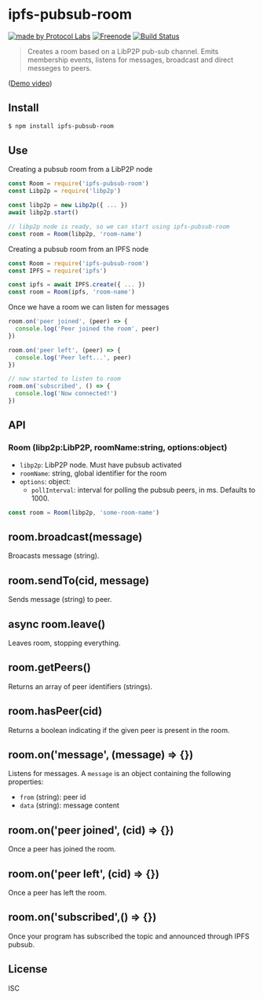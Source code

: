# ipfs-pubsub-room

[![made by Protocol Labs](https://img.shields.io/badge/made%20by-Protocol%20Labs-blue.svg?style=flat-square)](https://protocol.ai)
[![Freenode](https://img.shields.io/badge/freenode-%23ipfs-blue.svg?style=flat-square)](http://webchat.freenode.net/?channels=%23ipfs)
[![Build Status](https://travis-ci.com/ipfs-shipyard/ipfs-pubsub-room.svg?branch=master)](https://travis-ci.com/ipfs-shipyard/ipfs-pubsub-room)

> Creates a room based on a LibP2P pub-sub channel. Emits membership events, listens for messages, broadcast and direct messeges to peers.

([Demo video](https://t.co/HNYQGE4D4P))

## Install

```bash
$ npm install ipfs-pubsub-room
```

## Use

Creating a pubsub room from a LibP2P node

```js
const Room = require('ipfs-pubsub-room')
const Libp2p = require('libp2p')

const libp2p = new Libp2p({ ... })
await libp2p.start()

// libp2p node is ready, so we can start using ipfs-pubsub-room
const room = Room(libp2p, 'room-name')
```

Creating a pubsub room from an IPFS node

```js
const Room = require('ipfs-pubsub-room')
const IPFS = require('ipfs')

const ipfs = await IPFS.create({ ... })
const room = Room(ipfs, 'room-name')
```

Once we have a room we can listen for messages

```js
room.on('peer joined', (peer) => {
  console.log('Peer joined the room', peer)
})

room.on('peer left', (peer) => {
  console.log('Peer left...', peer)
})

// now started to listen to room
room.on('subscribed', () => {
  console.log('Now connected!')
})
```

## API

### Room (libp2p:LibP2P, roomName:string, options:object)

* `libp2p`: LibP2P node. Must have pubsub activated
* `roomName`: string, global identifier for the room
* `options`: object:
  * `pollInterval`: interval for polling the pubsub peers, in ms. Defaults to 1000.

```js
const room = Room(libp2p, 'some-room-name')
```

## room.broadcast(message)

Broacasts message (string).

## room.sendTo(cid, message)

Sends message (string) to peer.

## async room.leave()

Leaves room, stopping everything.

## room.getPeers()

Returns an array of peer identifiers (strings).

## room.hasPeer(cid)

Returns a boolean indicating if the given peer is present in the room.

## room.on('message', (message) => {})

Listens for messages. A `message` is an object containing the following properties:

* `from` (string): peer id
* `data` (string): message content

## room.on('peer joined', (cid) => {})

Once a peer has joined the room.

## room.on('peer left', (cid) => {})

Once a peer has left the room.

## room.on('subscribed',() => {})

Once your program has subscribed the topic and announced through IPFS pubsub.

## License

ISC
